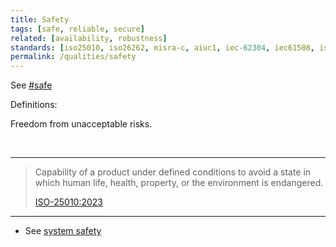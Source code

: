 ```yaml
---
title: Safety
tags: [safe, reliable, secure]
related: [availability, robustness]
standards: [iso25010, iso26262, misra-c, aiuc1, iec-62304, iec61508, iso-iec-22989]
permalink: /qualities/safety
---
```


See [#safe](/tag-safe)

Definitions:

<div class="arc42-help" markdown="1">

Freedom from unacceptable risks.

</div><br>

<hr class="with-no-margin"/>


>Capability of a product under defined conditions to avoid a state in which human life, health, property, or the environment is endangered.
>
>[ISO-25010:2023](/references/#iso-25010-2023)

<hr class="with-no-margin"/>

* See [system safety](https://en.wikipedia.org/wiki/Software_system_safety)
